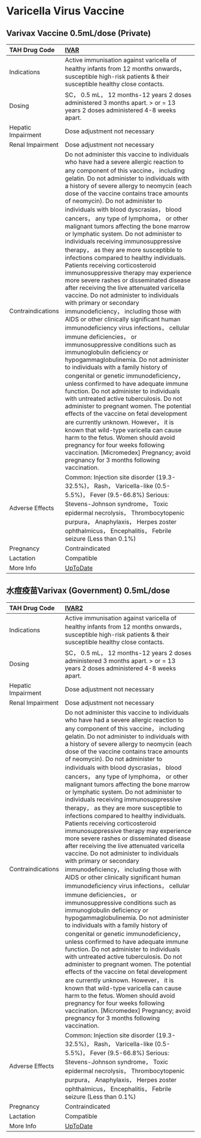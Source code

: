 # Varicella Virus Vaccine

## Varivax Vaccine 0.5mL/dose (Private)

| TAH Drug Code      | [IVAR](https://www.tahsda.org.tw/drugs/hissearch.php?drug_code=IVAR)                                                                                                                                                                                                                                                                                                                                                                                                                                                                                                                                                                                                                                                                                                                                                                                                                                                                                                                                                                                                                                                                                                                                                                                                                                                                                                                                                                                                                                                                                                                                                                                                                       |
|:-------------------|:-------------------------------------------------------------------------------------------------------------------------------------------------------------------------------------------------------------------------------------------------------------------------------------------------------------------------------------------------------------------------------------------------------------------------------------------------------------------------------------------------------------------------------------------------------------------------------------------------------------------------------------------------------------------------------------------------------------------------------------------------------------------------------------------------------------------------------------------------------------------------------------------------------------------------------------------------------------------------------------------------------------------------------------------------------------------------------------------------------------------------------------------------------------------------------------------------------------------------------------------------------------------------------------------------------------------------------------------------------------------------------------------------------------------------------------------------------------------------------------------------------------------------------------------------------------------------------------------------------------------------------------------------------------------------------------------|
| Indications        | Active immunisation against varicella of healthy infants from 12 months onwards， susceptible high-risk patients & their susceptible healthy close contacts.                                                                                                                                                                                                                                                                                                                                                                                                                                                                                                                                                                                                                                                                                                                                                                                                                                                                                                                                                                                                                                                                                                                                                                                                                                                                                                                                                                                                                                                                                                                               |
| Dosing             | SC， 0.5 mL， 12 months-12 years 2 doses administered 3 months apart. > or = 13 years 2 doses administered 4-8 weeks apart.                                                                                                                                                                                                                                                                                                                                                                                                                                                                                                                                                                                                                                                                                                                                                                                                                                                                                                                                                                                                                                                                                                                                                                                                                                                                                                                                                                                                                                                                                                                                                                |
| Hepatic Impairment | Dose adjustment not necessary                                                                                                                                                                                                                                                                                                                                                                                                                                                                                                                                                                                                                                                                                                                                                                                                                                                                                                                                                                                                                                                                                                                                                                                                                                                                                                                                                                                                                                                                                                                                                                                                                                                              |
| Renal Impairment   | Dose adjustment not necessary                                                                                                                                                                                                                                                                                                                                                                                                                                                                                                                                                                                                                                                                                                                                                                                                                                                                                                                                                                                                                                                                                                                                                                                                                                                                                                                                                                                                                                                                                                                                                                                                                                                              |
| Contraindications  | Do not administer this vaccine to individuals who have had a severe allergic reaction to any component of this vaccine， including gelatin. Do not administer to individuals with a history of severe allergy to neomycin (each dose of the vaccine contains trace amounts of neomycin). Do not administer to individuals with blood dyscrasias， blood cancers， any type of lymphoma， or other malignant tumors affecting the bone marrow or lymphatic system. Do not administer to individuals receiving immunosuppressive therapy， as they are more susceptible to infections compared to healthy individuals. Patients receiving corticosteroid immunosuppressive therapy may experience more severe rashes or disseminated disease after receiving the live attenuated varicella vaccine. Do not administer to individuals with primary or secondary immunodeficiency， including those with AIDS or other clinically significant human immunodeficiency virus infections， cellular immune deficiencies， or immunosuppressive conditions such as immunoglobulin deficiency or hypogammaglobulinemia. Do not administer to individuals with a family history of congenital or genetic immunodeficiency， unless confirmed to have adequate immune function. Do not administer to individuals with untreated active tuberculosis. Do not administer to pregnant women. The potential effects of the vaccine on fetal development are currently unknown. However， it is known that wild-type varicella can cause harm to the fetus. Women should avoid pregnancy for four weeks following vaccination. [Micromedex] Pregnancy; avoid pregnancy for 3 months following vaccination. |
| Adverse Effects    | Common: Injection site disorder (19.3-32.5%)， Rash， Varicella-like (0.5-5.5%)， Fever (9.5-66.8%) Serious: Stevens-Johnson syndrome， Toxic epidermal necrolysis， Thrombocytopenic purpura， Anaphylaxis， Herpes zoster ophthalmicus， Encephalitis， Febrile seizure (Less than 0.1%)                                                                                                                                                                                                                                                                                                                                                                                                                                                                                                                                                                                                                                                                                                                                                                                                                                                                                                                                                                                                                                                                                                                                                                                                                                                                                                                                                                                                 |
| Pregnancy          | Contraindicated                                                                                                                                                                                                                                                                                                                                                                                                                                                                                                                                                                                                                                                                                                                                                                                                                                                                                                                                                                                                                                                                                                                                                                                                                                                                                                                                                                                                                                                                                                                                                                                                                                                                            |
| Lactation          | Compatible                                                                                                                                                                                                                                                                                                                                                                                                                                                                                                                                                                                                                                                                                                                                                                                                                                                                                                                                                                                                                                                                                                                                                                                                                                                                                                                                                                                                                                                                                                                                                                                                                                                                                 |
| More Info          | [UpToDate](https://www.uptodate.com/contents/varicella-virus-vaccine-drug-information)                                                                                                                                                                                                                                                                                                                                                                                                                                                                                                                                                                                                                                                                                                                                                                                                                                                                                                                                                                                                                                                                                                                                                                                                                                                                                                                                                                                                                                                                                                                                                                                                     |

## 水痘疫苗Varivax (Government) 0.5mL/dose

| TAH Drug Code      | [IVAR2](https://www.tahsda.org.tw/drugs/hissearch.php?drug_code=IVAR2)                                                                                                                                                                                                                                                                                                                                                                                                                                                                                                                                                                                                                                                                                                                                                                                                                                                                                                                                                                                                                                                                                                                                                                                                                                                                                                                                                                                                                                                                                                                                                                                                                     |
|:-------------------|:-------------------------------------------------------------------------------------------------------------------------------------------------------------------------------------------------------------------------------------------------------------------------------------------------------------------------------------------------------------------------------------------------------------------------------------------------------------------------------------------------------------------------------------------------------------------------------------------------------------------------------------------------------------------------------------------------------------------------------------------------------------------------------------------------------------------------------------------------------------------------------------------------------------------------------------------------------------------------------------------------------------------------------------------------------------------------------------------------------------------------------------------------------------------------------------------------------------------------------------------------------------------------------------------------------------------------------------------------------------------------------------------------------------------------------------------------------------------------------------------------------------------------------------------------------------------------------------------------------------------------------------------------------------------------------------------|
| Indications        | Active immunisation against varicella of healthy infants from 12 months onwards， susceptible high-risk patients & their susceptible healthy close contacts.                                                                                                                                                                                                                                                                                                                                                                                                                                                                                                                                                                                                                                                                                                                                                                                                                                                                                                                                                                                                                                                                                                                                                                                                                                                                                                                                                                                                                                                                                                                               |
| Dosing             | SC， 0.5 mL， 12 months-12 years 2 doses administered 3 months apart. > or = 13 years 2 doses administered 4-8 weeks apart.                                                                                                                                                                                                                                                                                                                                                                                                                                                                                                                                                                                                                                                                                                                                                                                                                                                                                                                                                                                                                                                                                                                                                                                                                                                                                                                                                                                                                                                                                                                                                                |
| Hepatic Impairment | Dose adjustment not necessary                                                                                                                                                                                                                                                                                                                                                                                                                                                                                                                                                                                                                                                                                                                                                                                                                                                                                                                                                                                                                                                                                                                                                                                                                                                                                                                                                                                                                                                                                                                                                                                                                                                              |
| Renal Impairment   | Dose adjustment not necessary                                                                                                                                                                                                                                                                                                                                                                                                                                                                                                                                                                                                                                                                                                                                                                                                                                                                                                                                                                                                                                                                                                                                                                                                                                                                                                                                                                                                                                                                                                                                                                                                                                                              |
| Contraindications  | Do not administer this vaccine to individuals who have had a severe allergic reaction to any component of this vaccine， including gelatin. Do not administer to individuals with a history of severe allergy to neomycin (each dose of the vaccine contains trace amounts of neomycin). Do not administer to individuals with blood dyscrasias， blood cancers， any type of lymphoma， or other malignant tumors affecting the bone marrow or lymphatic system. Do not administer to individuals receiving immunosuppressive therapy， as they are more susceptible to infections compared to healthy individuals. Patients receiving corticosteroid immunosuppressive therapy may experience more severe rashes or disseminated disease after receiving the live attenuated varicella vaccine. Do not administer to individuals with primary or secondary immunodeficiency， including those with AIDS or other clinically significant human immunodeficiency virus infections， cellular immune deficiencies， or immunosuppressive conditions such as immunoglobulin deficiency or hypogammaglobulinemia. Do not administer to individuals with a family history of congenital or genetic immunodeficiency， unless confirmed to have adequate immune function. Do not administer to individuals with untreated active tuberculosis. Do not administer to pregnant women. The potential effects of the vaccine on fetal development are currently unknown. However， it is known that wild-type varicella can cause harm to the fetus. Women should avoid pregnancy for four weeks following vaccination. [Micromedex] Pregnancy; avoid pregnancy for 3 months following vaccination. |
| Adverse Effects    | Common: Injection site disorder (19.3-32.5%)， Rash， Varicella-like (0.5-5.5%)， Fever (9.5-66.8%) Serious: Stevens-Johnson syndrome， Toxic epidermal necrolysis， Thrombocytopenic purpura， Anaphylaxis， Herpes zoster ophthalmicus， Encephalitis， Febrile seizure (Less than 0.1%)                                                                                                                                                                                                                                                                                                                                                                                                                                                                                                                                                                                                                                                                                                                                                                                                                                                                                                                                                                                                                                                                                                                                                                                                                                                                                                                                                                                                 |
| Pregnancy          | Contraindicated                                                                                                                                                                                                                                                                                                                                                                                                                                                                                                                                                                                                                                                                                                                                                                                                                                                                                                                                                                                                                                                                                                                                                                                                                                                                                                                                                                                                                                                                                                                                                                                                                                                                            |
| Lactation          | Compatible                                                                                                                                                                                                                                                                                                                                                                                                                                                                                                                                                                                                                                                                                                                                                                                                                                                                                                                                                                                                                                                                                                                                                                                                                                                                                                                                                                                                                                                                                                                                                                                                                                                                                 |
| More Info          | [UpToDate](https://www.uptodate.com/contents/varicella-virus-vaccine-drug-information)                                                                                                                                                                                                                                                                                                                                                                                                                                                                                                                                                                                                                                                                                                                                                                                                                                                                                                                                                                                                                                                                                                                                                                                                                                                                                                                                                                                                                                                                                                                                                                                                     |

